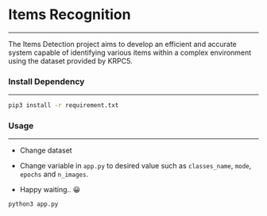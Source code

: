 # Items Recognition

---

The Items Detection project aims to develop an efficient and accurate system capable of identifying various items within a complex environment using the dataset provided by KRPC5.

### Install Dependency

---

```bash
pip3 install -r requirement.txt
```

### Usage

---

- Change dataset

- Change variable in `app.py` to desired value such as `classes_name`, `mode`, `epochs` and `n_images`.

- Happy waiting.. 😀

```bash
python3 app.py
```
